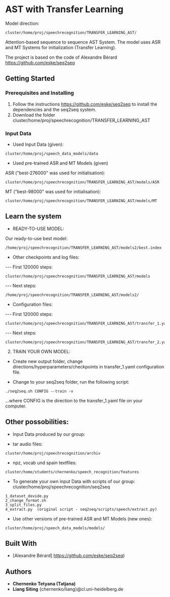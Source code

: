 # AST with Transfer Learning
Model direction: 
```
cluster/home/proj/speechrecognition/TRANSFER_LEARNING_AST/
```
Attention-based sequence to sequence AST System. The model uses ASR and MT Systems for initialization (Transfer Learning).

The project is based on the code of Alexandre Bérard https://github.com/eske/seq2seq

## Getting Started

### Prerequisites and Installing

1. Follow the instructions https://github.com/eske/seq2seq to install the dependencies and the seq2seq system.
2. Download the folder cluster/home/proj/speechrecognition/TRANSFER_LEARNING_AST 

### Input Data

* Used Input Data (given):

```
cluster/home/proj/speech_data_models/data
```

* Used pre-trained ASR and MT Models (given)

ASR ("best-276000" was used for initialisation): 

```
cluster/home/proj/speechrecognition/TRANSFER_LEARNING_AST/models/ASR
```
MT ("best-98000" was used for initialisation): 
```
cluster/home/proj/speechrecognition/TRANSFER_LEARNING_AST/models/MT
```

## Learn the system
*  READY-TO-USE MODEL:

 Our ready-to-use best model:  
 ```
 /home/proj/speechrecognition/TRANSFER_LEARNING_AST/models2/best.index
```
* Other checkpoints and log files: 

--- First 120000 steps:
```
cluster/home/proj/speechrecognition/TRANSFER_LEARNING_AST/models
```
--- Next steps:
```
/home/proj/speechrecognition/TRANSFER_LEARNING_AST/models2/
```
* Configuration files:

--- First 120000 steps:
```
cluster/home/proj/speechrecognition/TRANSFER_LEARNING_AST/transfer_1.yaml
```
--- Next steps:
```
cluster/home/proj/speechrecognition/TRANSFER_LEARNING_AST/transfer_2.yaml
```
2. TRAIN YOUR OWN MODEL:

- Create new output folder, change directions/hyperparameters/checkpoints in transfer_1.yaml configuration file.

- Change to your seq2seq folder, run the following script:
```
./seq2seq.sh CONFIG --train -v 
```
...where CONFIG is the direction to the transfer_1.yaml file on your computer.


## Other possobilities:

* Input Data produced by our group:
- tar audio files:
```
cluster/home/proj/speechrecognition/archiv
```
- npz, vocab und spain textfiles:
```
cluster/home/students/chernenko/speech_recognition/features
```
* To generate your own input Data with scripts of our group:
cluster/home/proj/speechrecognition/seq2seq

```
1_dataset_devide.py
2_change_format.sh
3_split_files.py
4_extract.py  (original script - seq2seq/scripts/speech/extract.py)
```

* Use other versions of pre-trained ASR and MT Models (new ones):

```
cluster/home/proj/speech_data_models/models/
```

## Built With

* [Alexandre Bérard] https://github.com/eske/seq2seq) 

## Authors

* **Chernenko Tetyana (Tatjana)** 
* **Liang Siting**
{chernenko/liang}@cl.uni-heidelberg.de

